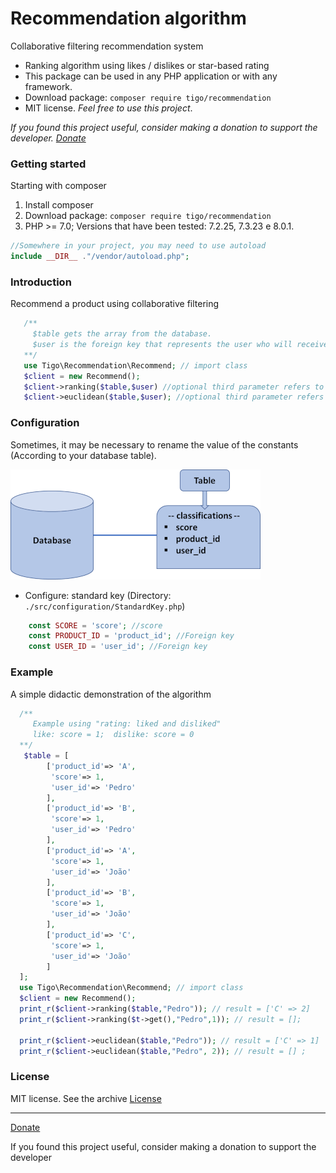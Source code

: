 # Recommendation algorithm
Collaborative filtering recommendation system
- Ranking algorithm using likes / dislikes or star-based rating
- This package can be used in any PHP application or with any framework.
- Download package: ```composer require tigo/recommendation```
- MIT license. *Feel free to use this project*.

*If you found this project useful, consider making a donation to support the developer. [Donate](https://www.paypal.com/donate?hosted_button_id=S7FBV5N6ZTRXQ)*

 ### Getting started
 Starting with composer
 1. Install composer
 2. Download package: ```composer require tigo/recommendation```
 3. PHP >= 7.0; Versions that have been tested: 7.2.25, 7.3.23 e 8.0.1. 
 
 ```php
 //Somewhere in your project, you may need to use autoload
 include __DIR__ ."/vendor/autoload.php";
 ```
 
### Introduction
Recommend a product using collaborative filtering
```php
   /**  
     $table gets the array from the database.
     $user is the foreign key that represents the user who will receive the recommendation.
   **/
   use Tigo\Recommendation\Recommend; // import class
   $client = new Recommend();
   $client->ranking($table,$user) //optional third parameter refers to the score not accepted
   $client->euclidean($table,$user); //optional third parameter refers to the minimum accepted score   
```
 
### Configuration
Sometimes, it may be necessary to rename the value of the constants (According to your database table).

[![example](https://github.com/tigoCaval/images/blob/main/web/tablereco.png)](https://github.com/tigoCaval/recommendation-algorithm)

- Configure: standard key (Directory: ```./src/configuration/StandardKey.php```)
```php
    const SCORE = 'score'; //score  
    const PRODUCT_ID = 'product_id'; //Foreign key
    const USER_ID = 'user_id'; //Foreign key 
```
### Example
A simple didactic demonstration of the algorithm
```php
  /**
     Example using "rating: liked and disliked"
     like: score = 1;  dislike: score = 0
  **/
   $table = [
        ['product_id'=> 'A',
         'score'=> 1, 
         'user_id'=> 'Pedro'
        ],
        ['product_id'=> 'B',
         'score'=> 1, 
         'user_id'=> 'Pedro'
        ],
        ['product_id'=> 'A',
         'score'=> 1, 
         'user_id'=> 'João'
        ],
        ['product_id'=> 'B',
         'score'=> 1, 
         'user_id'=> 'João'
        ],
        ['product_id'=> 'C',
         'score'=> 1, 
         'user_id'=> 'João'
        ]
  ];
  use Tigo\Recommendation\Recommend; // import class
  $client = new Recommend();
  print_r($client->ranking($table,"Pedro")); // result = ['C' => 2] 
  print_r($client->ranking($t->get(),"Pedro",1)); // result = []; 
  
  print_r($client->euclidean($table,"Pedro")); // result = ['C' => 1]
  print_r($client->euclidean($table,"Pedro", 2)); // result = [] ;  
```
### License
MIT license. See the archive [License](https://github.com/tigoCaval/recommendation-algorithm/blob/main/LICENSE)

---
[Donate](https://www.paypal.com/donate?hosted_button_id=S7FBV5N6ZTRXQ)

If you found this project useful, consider making a donation to support the developer
